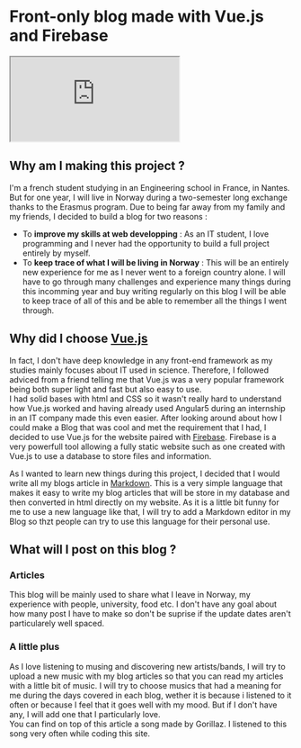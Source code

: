 # Front-only blog made with Vue.js and Firebase

<iframe
src="https://www.youtube.com/embed/E5yFcdPAGv0" style="margin: auto;">
</iframe>

## Why am I making this project ?

I'm a french student studying in an Engineering school in France, in Nantes. But for one year, I will live in Norway during a two-semester long exchange thanks to the Erasmus program. Due to being far away from my family and my friends, I decided to build a blog for two reasons :

- To **improve my skills at web developping** : As an IT student, I love programming and I never had the opportunity to build a full project entirely by myself.
- To **keep trace of what I will be living in Norway** : This will be an entirely new experience for me as I never went to a foreign country alone. I will have to go through many challenges and experience many things during this incomming year and buy writing regularly on this blog I will be able to keep trace of all of this and be able to remember all the things I went through.

## Why did I choose [Vue.js](https://vuejs.org/)

In fact, I don't have deep knowledge in any front-end framework as my studies mainly focuses about IT used in science. Therefore, I followed adviced from a friend telling me that Vue.js was a very popular framework being both super light and fast but also easy to use.  
I had solid bases with html and CSS so it wasn't really hard to understand how Vue.js worked and having already used Angular5 during an internship in an IT company made this even easier. After looking around about how I could make a Blog that was cool and met the requirement that I had, I decided to use Vue.js for the website paired with [Firebase](https://firebase.google.com/). Firebase is a very powerfull tool allowing a fully static website such as one created with Vue.js to use a database to store files and information.

As I wanted to learn new things during this project, I decided that I would write all my blogs article in [Markdown](https://en.wikipedia.org/wiki/Markdown). This is a very simple language that makes it easy to write my blog articles that will be store in my database and then converted in html directly on my website. As it is a little bit funny for me to use a new language like that, I will try to add a Markdown editor in my Blog so thzt people can try to use this language for their personal use.

## What will I post on this blog ?

### Articles

This blog will be mainly used to share what I leave in Norway, my experience with people, university, food etc. I don't have any goal about how many post I have to make so don't be suprise if the update dates aren't particularely well spaced.

### A little plus

As I love listening to musing and discovering new artists/bands, I will try to upload a new music with my blog articles so that you can read my articles with a little bit of music. I will try to choose musics that had a meaning for me during the days covered in each blog, wether it is because i listened to it often or because I feel that it goes well with my mood. But if I don't have any, I will add one that I particularly love.  
You can find on top of this article a song made by Gorillaz. I listened to this song very often while coding this site.
